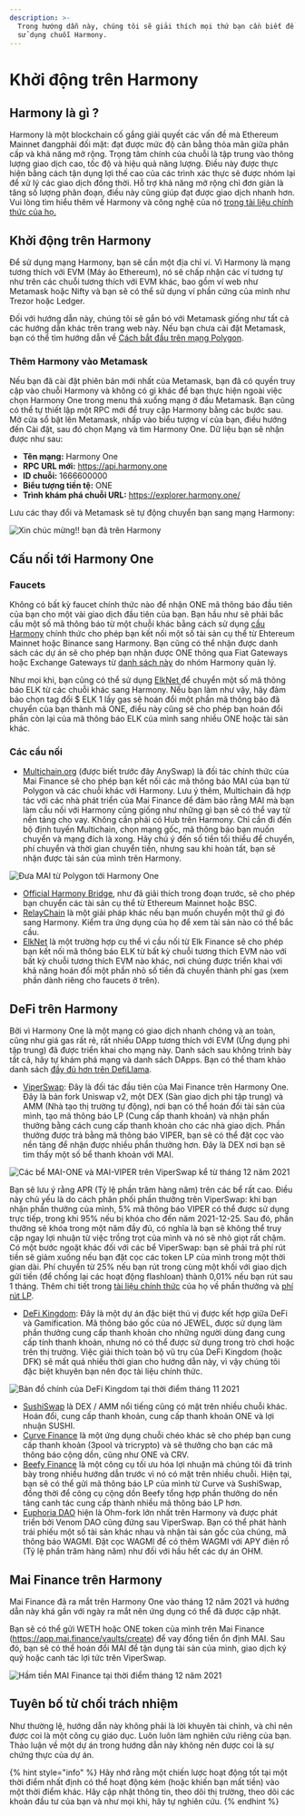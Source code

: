```yaml
---
description: >-
  Trong hướng dẫn này, chúng tôi sẽ giải thích mọi thứ bạn cần biết để bắt đầu
  sử dụng chuỗi Harmony.
---
```


# Khởi động trên Harmony

## Harmony là gì ?

Harmony là một blockchain cố gắng giải quyết các vấn đề mà Ethereum Mainnet đangphải đối mặt: đạt được mức độ cân bằng thỏa mãn giữa phân cấp và khả năng mở rộng. Trọng tâm chính của chuỗi là tập trung vào thông lượng giao dịch cao, tốc độ và hiệu quả năng lượng. Điều này được thực hiện bằng cách tận dụng lợi thế cao của các trình xác thực sẽ được nhóm lại để xử lý các giao dịch đồng thời. Hỗ trợ khả năng mở rộng chỉ đơn giản là tăng số lượng phân đoạn, điều này cũng giúp đạt được giao dịch nhanh hơn. Vui lòng tìm hiểu thêm về Harmony và công nghệ của nó [trong tài liệu chính thức của họ.](https://docs.harmony.one/home/general/technology)

## Khởi động trên Harmony

Để sử dụng mạng Harmony, bạn sẽ cần một địa chỉ ví. Vì Harmony là mạng tương thích với EVM (Máy ảo Ethereum), nó sẽ chấp nhận các ví tương tự như trên các chuỗi tương thích với EVM khác, bao gồm ví web như Metamask hoặc Nifty và bạn sẽ có thể sử dụng ví phần cứng của mình như Trezor hoặc Ledger.

Đối với hướng dẫn này, chúng tôi sẽ gắn bó với Metamask giống như tất cả các hướng dẫn khác trên trang web này. Nếu bạn chưa cài đặt Metamask, bạn có thể tìm hướng dẫn về [Cách bắt đầu trên mạng Polygon](how-to-get-started-on-harmony.md#harmony).

### Thêm Harmony vào Metamask

Nếu bạn đã cài đặt phiên bản mới nhất của Metamask, bạn đã có quyền truy cập vào chuỗi Harmony và không có gì khác để bạn thực hiện ngoài việc chọn Harmony One trong menu thả xuống mạng ở đầu Metamask. Bạn cũng có thể tự thiết lập một RPC mới để truy cập Harmony bằng các bước sau. Mở cửa sổ bật lên Metamask, nhấp vào biểu tượng ví của bạn, điều hướng đến Cài đặt, sau đó chọn Mạng và tìm Harmony One. Dữ liệu bạn sẽ nhận được như sau:

* **Tên mạng:** Harmony One
* **RPC URL mới:** https://api.harmony.one
* **ID chuỗi:** 1666600000
* **Biểu tượng tiền tệ:** ONE
* **Trình khám phá chuỗi URL:** https://explorer.harmony.one/

Lưu các thay đổi và Metamask sẽ tự động chuyển bạn sang mạng Harmony:

![Xin chúc mừng!! bạn đã trên Harmony](../../.gitbook/assets/Harmony-onboarding-1.png)

## Cấu nối tới Harmony One

### Faucets

Không có bất kỳ faucet chính thức nào để nhận ONE mã thông báo đầu tiên của bạn cho một vài giao dịch đầu tiên của bạn. Bạn hầu như sẽ phải bắc cầu một số mã thông báo từ một chuỗi khác bằng cách sử dụng [cầu Harmony](https://bridge.harmony.one/erc20) chính thức cho phép bạn kết nối một số tài sản cụ thể từ Ehtereum Mainnet hoặc Binance sang Harmony. Bạn cũng có thể nhận được danh sách các dự án sẽ cho phép bạn nhận được ONE thông qua Fiat Gateways hoặc Exchange Gateways từ [danh sách này](https://docs.harmony.one/home/developers/harmony-stack#bridges-fiat-gateways-exchanges) do nhóm Harmony quản lý.

Như mọi khi, bạn cũng có thể sử dụng [ElkNet ](https://app.elk.finance/#/elknet)để chuyển một số mã thông báo ELK từ các chuỗi khác sang Harmony. Nếu bạn làm như vậy, hãy đảm bảo chọn tag đổi $ ELK 1 lấy gas sẽ hoán đổi một phần mã thông báo đã chuyển của bạn thành mã ONE, điều này cũng sẽ cho phép bạn hoán đổi phần còn lại của mã thông báo ELK của mình sang nhiều ONE hoặc tài sản khác.

### Các cầu nối

* [Multichain.org](https://app.multichain.org/#/router) (được biết trước đây AnySwap) là đối tác chính thức của Mai Finance sẽ cho phép bạn kết nối các mã thông báo MAI của bạn từ Polygon và các chuỗi khác với Harmony. Lưu ý thêm, Multichain đã hợp tác với các nhà phát triển của Mai Finance để đảm bảo rằng MAI mà bạn làm cầu nối với Harmony cũng giống như những gì bạn sẽ có thể vay từ nền tảng cho vay. Không cần phải có Hub trên Harmony. Chỉ cần đi đến bộ định tuyến Multichain, chọn mạng gốc, mã thông báo bạn muốn chuyển và mạng đích là xong. Hãy chú ý đến số tiền tối thiểu để chuyển, phí chuyển và thời gian chuyển tiền, nhưng sau khi hoàn tất, bạn sẽ nhận được tài sản của mình trên Harmony.

![Đưa MAI từ Polygon tới Harmony One](../../.gitbook/assets/Harmony-onboarding-2.png)

* [Official Harmony Bridge](https://bridge.harmony.one/erc20), như đã giải thích trong đoạn trước, sẽ cho phép bạn chuyển các tài sản cụ thể từ Ethereum Mainnet hoặc BSC.
* [RelayChain](https://app.relaychain.com/#/cross-chain-bridge-transfer) là một giải pháp khác nếu bạn muốn chuyển một thứ gì đó sang Harmony. Kiểm tra ứng dụng của họ để xem tài sản nào có thể bắc cầu.
* [ElkNet](https://app.elk.finance/#/elknet) là một trường hợp cụ thể vì cầu nối từ Elk Finance sẽ cho phép bạn kết nối mã thông báo ELK từ bất kỳ chuỗi tương thích EVM nào với bất kỳ chuỗi tương thích EVM nào khác, nơi chúng được triển khai với khả năng hoán đổi một phần nhỏ số tiền đã chuyển thành phí gas (xem phần dành riêng cho faucets ở trên).

## DeFi trên Harmony

Bởi vì Harmony One là một mạng có giao dịch nhanh chóng và an toàn, cũng như giá gas rất rẻ, rất nhiều DApp tương thích với EVM (Ứng dụng phi tập trung) đã được triển khai cho mạng này. Danh sách sau không trình bày tất cả, hãy tự khám phá mạng và danh sách DApps. Bạn có thể tham khảo danh sách [đầy đủ hơn trên DefiLlama](https://defillama.com/chain/Harmony).

* [ViperSwap](https://viper.exchange/#/swap): Đây là đối tác đầu tiên của Mai Finance trên Harmony One. Đây là bản fork Uniswap v2, một DEX (Sàn giao dịch phi tập trung) và AMM (Nhà tạo thị trường tự động), nơi bạn có thể hoán đổi tài sản của mình, tạo mã thông báo LP (Cung cấp thanh khoản) và nhận phần thưởng bằng cách cung cấp thanh khoản cho các nhà giao dịch. Phần thưởng được trả bằng mã thông báo VIPER, bạn sẽ có thể đặt cọc vào nền tảng để nhận được nhiều phần thưởng hơn. Đây là DEX nơi bạn sẽ tìm thấy một số bể thanh khoản với MAI.&#x20;

![Các bể MAI-ONE và MAI-VIPER trên ViperSwap kể từ tháng 12 năm 2021](../../.gitbook/assets/Harmony-onboarding-3.png)

Bạn sẽ lưu ý rằng APR (Tỷ lệ phần trăm hàng năm) trên các bể rất cao. Điều này chủ yếu là do cách phân phối phần thưởng trên ViperSwap: khi bạn nhận phần thưởng của mình, 5% mã thông báo VIPER có thể được sử dụng trực tiếp, trong khi 95% nếu bị khóa cho đến năm 2021-12-25. Sau đó, phần thưởng sẽ khóa trong một năm đầy đủ, có nghĩa là bạn sẽ không thể truy cập ngay lợi nhuận từ việc trồng trọt của mình và nó sẽ nhỏ giọt rất chậm. Có một bước ngoặt khác đối với các bể ViperSwap: bạn sẽ phải trả phí rút tiền sẽ giảm xuống nếu bạn đặt cọc các token LP của mình trong một thời gian dài. Phí chuyển từ 25% nếu bạn rút trong cùng một khối với giao dịch gửi tiền (để chống lại các hoạt động flashloan) thành 0,01% nếu bạn rút sau 1 tháng. Thêm chi tiết trong [tài liệu chính thức](https://docs.venomdao.org/viper/tokenomics#bbd0) của họ về phần thưởng và [phí rút LP](https://docs.venomdao.org/viper/fees).

* [DeFi Kingdom](https://game.defikingdoms.com/#/): Đây là một dự án đặc biệt thú vị được kết hợp giữa DeFi và Gamification. Mã thông báo gốc của nó JEWEL, được sử dụng làm phần thưởng cung cấp thanh khoản cho những người dùng đang cung cấp tính thanh khoản, nhưng nó có thể được sử dụng trong trò chơi hoặc trên thị trường. Việc giải thích toàn bộ vũ trụ của DeFi Kingdom (hoặc DFK) sẽ mất quá nhiều thời gian cho hướng dẫn này, vì vậy chúng tôi đặc biệt khuyên bạn nên đọc tài liệu chính thức.

![Bản đồ chính của DeFi Kingdom tại thời điểm tháng 11 2021](../../.gitbook/assets/Harmony-onboarding-4.png)

* [SushiSwap](https://app.sushi.com) là DEX / AMM nổi tiếng cũng có mặt trên nhiều chuỗi khác. Hoán đổi, cung cấp thanh khoản, cung cấp thanh khoản ONE và lợi nhuận SUSHI.
* [Curve Finance](https://harmony.curve.fi) là một ứng dụng chuỗi chéo khác sẽ cho phép bạn cung cấp thanh khoản (3pool và tricrypto) và sẽ thưởng cho bạn các mã thông báo cộng dồn, cũng như ONE và CRV.
* [Beefy Finance](https://app.beefy.finance/#/harmony) là một công cụ tối ưu hóa lợi nhuận mà chúng tôi đã trình bày trong nhiều hướng dẫn trước vì nó có mặt trên nhiều chuỗi. Hiện tại, bạn sẽ có thể gửi mã thông báo LP của mình từ Curve và SushiSwap, đồng thời để công cụ cộng dồn Beefy tổng hợp phần thưởng do nền tảng canh tác cung cấp thành nhiều mã thông báo LP hơn.
* [Euphoria DAO](https://app.euphoria.money/#/dashboard) hiện là Ohm-fork lớn nhất trên Harmony và được phát triển bởi Venom DAO cũng đứng sau ViperSwap. Bạn có thể phát hành trái phiếu một số tài sản khác nhau và nhận tài sản gốc của chúng, mã thông báo WAGMI. Đặt cọc WAGMI để có thêm WAGMI với APY điên rồ (Tỷ lệ phần trăm hàng năm) như đối với hầu hết các dự án OHM.

## Mai Finance trên Harmony

Mai Finance đã ra mắt trên Harmony One vào tháng 12 năm 2021 và hướng dẫn này khá gần với ngày ra mắt nên ứng dụng có thể đã được cập nhật.&#x20;

Bạn sẽ có thể gửi WETH hoặc ONE token của mình trên Mai Finance (https://app.mai.finance/vaults/create) để vay đồng tiền ổn định MAI. Sau đó, bạn sẽ có thể hoán đổi MAI để tận dụng tài sản của mình, giao dịch ký quỹ hoặc canh tác lợi tức trên ViperSwap.

![Hầm tiền MAI Finance tại thời điểm tháng 12 năm 2021](../../.gitbook/assets/Harmony-onboarding-5.png)

## Tuyên bố từ chối trách nhiệm

Như thường lệ, hướng dẫn này không phải là lời khuyên tài chính, và chỉ nên được coi là một công cụ giáo dục. Luôn luôn làm nghiên cứu riêng của bạn. Thảo luận về một dự án trong hướng dẫn này không nên được coi là sự chứng thực của dự án.

{% hint style="info" %}
Hãy nhớ rằng một chiến lược hoạt động tốt tại một thời điểm nhất định có thể hoạt động kém (hoặc khiến bạn mất tiền) vào một thời điểm khác. Hãy cập nhật thông tin, theo dõi thị trường, theo dõi các khoản đầu tư của bạn và như mọi khi, hãy tự nghiên cứu.
{% endhint %}
